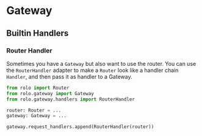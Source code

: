 Gateway
=======

Builtin Handlers
----------------

### Router Handler

Sometimes you have a `Gateway` but also want to use the router.
You can use the `RouterHandler` adapter to make a `Router` look like a handler chain `Handler`, and then pass it as handler to a Gateway.

```python
from rolo import Router
from rolo.gateway import Gateway
from rolo.gateway.handlers import RouterHandler

router: Router = ...
gateway: Gateway = ...

gateway.request_handlers.append(RouterHandler(router))
```

